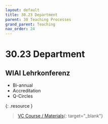 ```yaml
---
layout: default
title: 30.23 Department
parent: 30 Teaching Processes
grand_parent: Teaching
nav_order: 24
---
```


# 30.23 Department

## WIAI Lehrkonferenz

- Bi-annual
- Accreditation
- Q-Circles

{: .resource }
> [VC Course / Materials](https://vc.uni-bamberg.de/course/view.php?id=24064#section-0){: target="_blank"}
